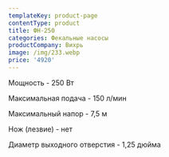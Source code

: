 ```yaml
---
templateKey: product-page
contentType: product
title: ФН-250
categories: Фекальные насосы
productCompany: Вихрь
image: /img/233.webp
price: '4920'
---
```

Мощность - 250 Вт

Максимальная подача - 150 л/мин

Максимальный напор - 7,5 м

Нож (лезвие) - нет

Диаметр выходного отверстия - 1,25 дюйма
